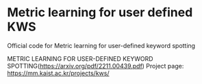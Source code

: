 # Metric learning for user defined KWS
Official code for Metric learning for user-defined keyword spotting

METRIC LEARNING FOR USER-DEFINED KEYWORD SPOTTING(https://arxiv.org/pdf/2211.00439.pdf)
Project page: https://mm.kaist.ac.kr/projects/kws/
